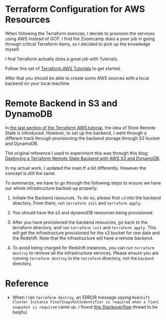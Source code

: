 # Terraform Configuration for AWS Resources

When following the Terraform exercise, I decide to provision the services using AWS instead of GCP.
I find the Zoomcamp does a poor job in going through critical Terraform items, so I decided to pick up the knowledge myself.

I find Terraform actually does a great job with Tutorials.

Follow this set of [Terraform AWS Tutorials](https://developer.hashicorp.com/terraform/tutorials/aws-get-started) to get started.

After that you should be able to create some AWS sources with a local backend on your local machine.

# Remote Backend in S3 and DynamoDB
In [the last section of the Terraform AWS tutorial](https://developer.hashicorp.com/terraform/tutorials/aws-get-started/aws-remote), the idea of Store Remote State is introduced. However, to set up the backend, I went through a different track through provisioning the backend storage through S3 bucket and DynamoDB.

The original reference I used to experiment this was through this blog: [Deploying a Terraform Remote State Backend with AWS S3 and DynamoDB](https://hackernoon.com/deploying-a-terraform-remote-state-backend-with-aws-s3-and-dynamodb).

In my actual work, I updated the main.tf a bit differently. However the concept is still the same.

To summarize, we have to go through the following steps to ensure we have our whole infrastructure backed-up properly:

1. Initiate the Backend resources. To do so, please first `cd` into the backend directory. From there, run `terraform init` and `terraform apply`.
   
2. You should have the s3 and dynamoDB resources being provisioned.
   
3. After you have provisioned the backend resources, go back to the terraform directory, and run `terraform init` and `terraform apply`. This will get the infrastructure provisioned for the s3 bucket for raw data and the Redshift. Note that the infrastructure will have a remote backend.
4. To avoid being charged for Redshift instances, you can run `terraform destroy` to remove all the infrastructure services. Please ensure you are running `terraform destroy` in the `terraform` directory, not the `backend` directory.

# Reference

- When I ran `terraform destroy`, an ERROR message saying `Redshift Cluster Instance FinalSnapshotIndentifier is required when a fianl snapshot is required` came up. I found [this Stackoverflow](https://stackoverflow.com/questions/50930470/terraform-error-rds-cluster-finalsnapshotidentifier-is-required-when-a-final-s) thread to be helpful.